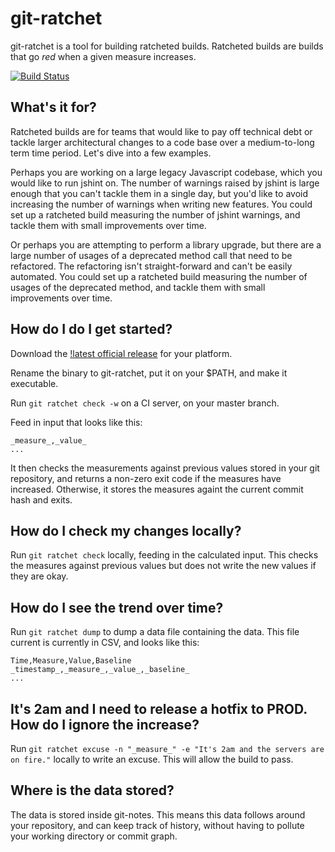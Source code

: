 # git-ratchet
git-ratchet is a tool for building ratcheted builds. Ratcheted builds are builds that go *red* when a given measure increases.

[![Build Status](https://travis-ci.org/iangrunert/git-ratchet.svg?branch=master)](https://travis-ci.org/iangrunert/git-ratchet)

## What's it for?
Ratcheted builds are for teams that would like to pay off technical debt or tackle larger architectural changes to a code base over a medium-to-long term time period. Let's dive into a few examples.

Perhaps you are working on a large legacy Javascript codebase, which you would like to run jshint on. The number of warnings raised by jshint is large enough that you can't tackle them in a single day, but you'd like to avoid increasing the number of warnings when writing new features. You could set up a ratcheted build measuring the number of jshint warnings, and tackle them with small improvements over time.

Or perhaps you are attempting to perform a library upgrade, but there are a large number of usages of a deprecated method call that need to be refactored. The refactoring isn't straight-forward and can't be easily automated. You could set up a ratcheted build measuring the number of usages of the deprecated method, and tackle them with small improvements over time.

## How do I do I get started?

Download the [!latest official release](https://github.com/iangrunert/git-ratchet/releases/latest) for your platform.

Rename the binary to git-ratchet, put it on your $PATH, and make it executable.

Run ```git ratchet check -w``` on a CI server, on your master branch.

Feed in input that looks like this:

```
_measure_,_value_
...
```

It then checks the measurements against previous values stored in your git repository, and returns a non-zero exit code if the measures have increased. Otherwise, it stores the measures againt the current commit hash and exits.

## How do I check my changes locally?

Run ```git ratchet check``` locally, feeding in the calculated input. This checks the measures against previous values but does not write the new values if they are okay.

## How do I see the trend over time?

Run ```git ratchet dump``` to dump a data file containing the data. This file current is currently in CSV, and looks like this:

```
Time,Measure,Value,Baseline
_timestamp_,_measure_,_value_,_baseline_
...
```

## It's 2am and I need to release a hotfix to PROD. How do I ignore the increase?

Run ```git ratchet excuse -n "_measure_" -e "It's 2am and the servers are on fire."``` locally to write an excuse. This will allow the build to pass.

## Where is the data stored?

The data is stored inside git-notes. This means this data follows around your repository, and can keep track of history, without having to pollute your working directory or commit graph.